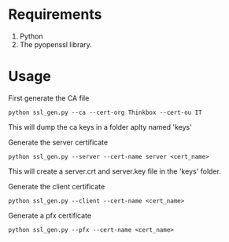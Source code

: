 # Requirements

1. Python
2. The pyopenssl library.

# Usage

First generate the CA file

```
python ssl_gen.py --ca --cert-org Thinkbox --cert-ou IT
```
This will dump the ca keys in a folder aplty named 'keys'

Generate the server certificate
```
python ssl_gen.py --server --cert-name server <cert_name>
```

This will create a server.crt and server.key file in the 'keys' folder.

Generate the client certificate
```
python ssl_gen.py --client --cert-name <cert_name>
```

Generate a pfx certificate
```
python ssl_gen.py --pfx --cert-name <cert_name>
```

